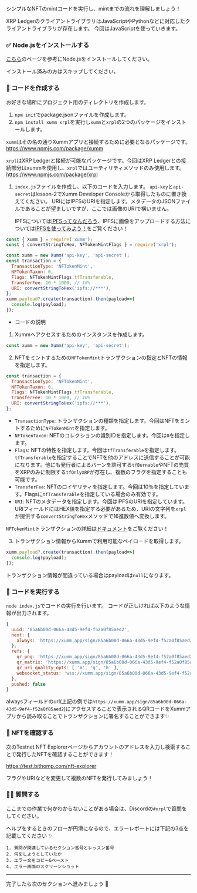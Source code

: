 
シンプルなNFTのmintコードを実行し、mintまでの流れを理解しましょう！

XRP LedgerのクライアントライブラリはJavaScriptやPythonなどに対応したクライアントライブラリが存在します。
今回はJavaScriptを使っていきます。

### ✅ Node.jsをインストールする

[こちら](https://developer.mozilla.org/ja/docs/Learn/Server-side/Express_Nodejs/development_environment#node_%E3%81%AE%E3%82%A4%E3%83%B3%E3%82%B9%E3%83%88%E3%83%BC%E3%83%AB)のページを参考にNode.jsをインストールしてください。

インストール済みの方はスキップしてください。

### 🔧 コードを作成する

お好きな場所にプロジェクト用のディレクトリを作成します。

1. `npm init`でpackage.jsonファイルを作成します。
1. `npm install xumm xrpl`を実行し`xumm`と`xrpl`の2つのパッケージをインストールします。

  `xumm`はその名の通りXummアプリと接続するために必要となるパッケージです。
  https://www.npmjs.com/package/xumm

  `xrpl`はXRP Ledgerと接続が可能なパッケージです。今回はXRP Ledgerとの接続部分はxummを使用し、`xrpl`ではユーティリティメソッドのみ使用します。
  https://www.npmjs.com/package/xrpl

1. `index.js`ファイルを作成し、以下のコードを入力します。
   `api-key`と`api-secret`はlesson-2でXumm Developer Consoleから取得したものに置き換えてください。
   URIにはIPFSのURIを指定します。メタデータのJSONファイルであることが望ましいですが、ここでは画像のURIで構いません。

   IPFSについては[IPFSってなんだろう](https://app.unchain.tech/learn/ETH-NFT-Maker/ja/2/1/)、IPFSに画像をアップロードする方法については[IPFSを使ってみよう！](https://app.unchain.tech/learn/ETH-NFT-Maker/ja/2/2/)をご覧ください！

```js
const { Xumm } = require('xumm');
const { convertStringToHex, NFTokenMintFlags } = require('xrpl');

const xumm = new Xumm('api-key', 'api-secret');
const transaction = {
  TransactionType: 'NFTokenMint',
  NFTokenTaxon: 0,
  Flags: NFTokenMintFlags.tfTransferable,
  TransferFee: 10 * 1000, // 10%
  URI: convertStringToHex('ipfs://***'),
};
xumm.payload?.create(transaction).then(payload=>{
  console.log(payload);
});
```

- コードの説明

1. Xummへアクセスするためのインスタンスを作成します。

```js
const xumm = new Xumm('api-key', 'api-secret');
```

2. NFTをミントするための`NFTokenMint`トランザクションの指定とNFTの情報を指定します。

```js
const transaction = {
  TransactionType: 'NFTokenMint',
  NFTokenTaxon: 0,
  Flags: NFTokenMintFlags.tfTransferable,
  TransferFee: 10 * 1000, // 10%
  URI: convertStringToHex('ipfs://***'),
};
```

- `TransactionType`: トランザクションの種類を指定します。今回はNFTをミントするために`NFTokenMint`を指定します。
- `NFTokenTaxon`: NFTのコレクションの識別IDを指定します。今回は`0`を指定します。
- `Flags`: NFTの特性を指定します。今回は`tfTransferable`を指定します。`tfTransferable`を指定することでNFTを他のアドレスに送信することが可能になります。他にも発行者によるバーンを許可する`tfBurnable`やNFTの売買をXRPのみに制限する`tfOnlyXRP`が存在し、複数のフラグを指定することも可能です。
- `TransferFee`: NFTのロイヤリティを指定します。今回は10％を指定しています。Flagsに`tfTransferable`を指定している場合のみ有効です。
- `URI`: NFTのメタデータを指定します。今回はIPFSのURIを指定しています。URIフィールドにはHEX値を指定する必要があるため、URIの文字列を`xrpl`が提供する`convertStringToHex`メソッドで16進数値へ変換します。

`NFTokenMint`トランザクションの詳細は[ドキュメント](https://xrpl.org/ja/nftokenmint.html)をご覧ください！

3. トランザクション情報からXummで利用可能なペイロードを取得します。

```js
xumm.payload?.create(transaction).then(payload=>{
  console.log(payload);
});
```

トランザクション情報が間違っている場合はpayloadは`null`になります。

### 🏃 コードを実行する

`node index.js`でコードの実行を行います。
コードが正しければ以下のような情報が出力されます。

```js
{
  uuid: '85a6b00d-066a-43d5-9ef4-f52a0f85aed2',
  next: {
    always: 'https://xumm.app/sign/85a6b00d-066a-43d5-9ef4-f52a0f85aed2'
  },
  refs: {
    qr_png: 'https://xumm.app/sign/85a6b00d-066a-43d5-9ef4-f52a0f85aed2_q.png',
    qr_matrix: 'https://xumm.app/sign/85a6b00d-066a-43d5-9ef4-f52a0f85aed2_q.json',
    qr_uri_quality_opts: [ 'm', 'q', 'h' ],
    websocket_status: 'wss://xumm.app/sign/85a6b00d-066a-43d5-9ef4-f52a0f85aed2'
  },
  pushed: false
}
```

alwaysフィールドのurl(上記の例では`https://xumm.app/sign/85a6b00d-066a-43d5-9ef4-f52a0f85aed2`)にアクセスすることで表示されるQRコードをXummアプリから読み取ることでトランザクションに署名することができます✨

### 🔎 NFTを確認する

次のTestnet NFT Explorerページからアカウントのアドレスを入力し検索することで発行したNFTを確認することができます！

https://test.bithomp.com/nft-explorer

フラグやURIなどを変更して複数のNFTを発行してみましょう！

### 🙋‍♂️ 質問する

ここまでの作業で何かわからないことがある場合は、Discordの`#xrpl`で質問をしてください。

ヘルプをするときのフローが円滑になるので、エラーレポートには下記の3点を記載してください ✨

```
1. 質問が関連しているセクション番号とレッスン番号
2. 何をしようとしていたか
3. エラー文をコピー&ペースト
4. エラー画面のスクリーンショット
```

---

完了したら次のセクションへ進みましょう 🎉
